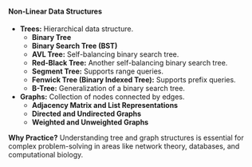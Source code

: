 #### **Non-Linear Data Structures**
- **Trees:** Hierarchical data structure.
  - **Binary Tree**
  - **Binary Search Tree (BST)**
  - **AVL Tree:** Self-balancing binary search tree.
  - **Red-Black Tree:** Another self-balancing binary search tree.
  - **Segment Tree:** Supports range queries.
  - **Fenwick Tree (Binary Indexed Tree):** Supports prefix queries.
  - **B-Tree:** Generalization of a binary search tree.
- **Graphs:** Collection of nodes connected by edges.
  - **Adjacency Matrix and List Representations**
  - **Directed and Undirected Graphs**
  - **Weighted and Unweighted Graphs**
  
**Why Practice?** Understanding tree and graph structures is essential for complex problem-solving in areas like network theory, databases, and computational biology.
